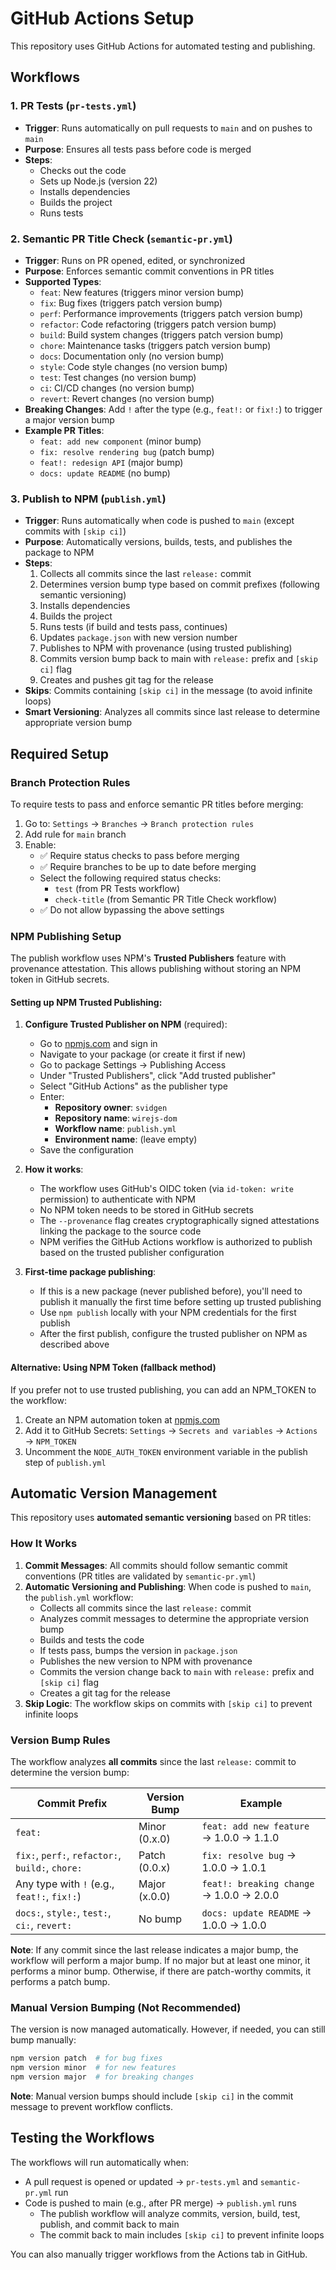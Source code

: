 # GitHub Actions Setup

This repository uses GitHub Actions for automated testing and publishing.

## Workflows

### 1. PR Tests (`pr-tests.yml`)
- **Trigger**: Runs automatically on pull requests to `main` and on pushes to `main`
- **Purpose**: Ensures all tests pass before code is merged
- **Steps**:
  - Checks out the code
  - Sets up Node.js (version 22)
  - Installs dependencies
  - Builds the project
  - Runs tests

### 2. Semantic PR Title Check (`semantic-pr.yml`)
- **Trigger**: Runs on PR opened, edited, or synchronized
- **Purpose**: Enforces semantic commit conventions in PR titles
- **Supported Types**:
  - `feat`: New features (triggers minor version bump)
  - `fix`: Bug fixes (triggers patch version bump)
  - `perf`: Performance improvements (triggers patch version bump)
  - `refactor`: Code refactoring (triggers patch version bump)
  - `build`: Build system changes (triggers patch version bump)
  - `chore`: Maintenance tasks (triggers patch version bump)
  - `docs`: Documentation only (no version bump)
  - `style`: Code style changes (no version bump)
  - `test`: Test changes (no version bump)
  - `ci`: CI/CD changes (no version bump)
  - `revert`: Revert changes (no version bump)
- **Breaking Changes**: Add `!` after the type (e.g., `feat!:` or `fix!:`) to trigger a major version bump
- **Example PR Titles**:
  - `feat: add new component` (minor bump)
  - `fix: resolve rendering bug` (patch bump)
  - `feat!: redesign API` (major bump)
  - `docs: update README` (no bump)

### 3. Publish to NPM (`publish.yml`)
- **Trigger**: Runs automatically when code is pushed to `main` (except commits with `[skip ci]`)
- **Purpose**: Automatically versions, builds, tests, and publishes the package to NPM
- **Steps**:
  1. Collects all commits since the last `release:` commit
  2. Determines version bump type based on commit prefixes (following semantic versioning)
  3. Installs dependencies
  4. Builds the project
  5. Runs tests (if build and tests pass, continues)
  6. Updates `package.json` with new version number
  7. Publishes to NPM with provenance (using trusted publishing)
  8. Commits version bump back to main with `release:` prefix and `[skip ci]` flag
  9. Creates and pushes git tag for the release
- **Skips**: Commits containing `[skip ci]` in the message (to avoid infinite loops)
- **Smart Versioning**: Analyzes all commits since last release to determine appropriate version bump

## Required Setup

### Branch Protection Rules
To require tests to pass and enforce semantic PR titles before merging:

1. Go to: `Settings` → `Branches` → `Branch protection rules`
2. Add rule for `main` branch
3. Enable:
   - ✅ Require status checks to pass before merging
   - ✅ Require branches to be up to date before merging
   - Select the following required status checks:
     - `test` (from PR Tests workflow)
     - `check-title` (from Semantic PR Title Check workflow)
   - ✅ Do not allow bypassing the above settings

### NPM Publishing Setup
The publish workflow uses NPM's **Trusted Publishers** feature with provenance attestation. This allows publishing without storing an NPM token in GitHub secrets.

#### Setting up NPM Trusted Publishing:

1. **Configure Trusted Publisher on NPM** (required):
   - Go to [npmjs.com](https://www.npmjs.com/) and sign in
   - Navigate to your package (or create it first if new)
   - Go to package Settings → Publishing Access
   - Under "Trusted Publishers", click "Add trusted publisher"
   - Select "GitHub Actions" as the publisher type
   - Enter:
     - **Repository owner**: `svidgen`
     - **Repository name**: `wirejs-dom`
     - **Workflow name**: `publish.yml`
     - **Environment name**: (leave empty)
   - Save the configuration

2. **How it works**:
   - The workflow uses GitHub's OIDC token (via `id-token: write` permission) to authenticate with NPM
   - No NPM token needs to be stored in GitHub secrets
   - The `--provenance` flag creates cryptographically signed attestations linking the package to the source code
   - NPM verifies the GitHub Actions workflow is authorized to publish based on the trusted publisher configuration

3. **First-time package publishing**:
   - If this is a new package (never published before), you'll need to publish it manually the first time before setting up trusted publishing
   - Use `npm publish` locally with your NPM credentials for the first publish
   - After the first publish, configure the trusted publisher on NPM as described above

#### Alternative: Using NPM Token (fallback method)
If you prefer not to use trusted publishing, you can add an NPM_TOKEN to the workflow:

1. Create an NPM automation token at [npmjs.com](https://www.npmjs.com/)
2. Add it to GitHub Secrets: `Settings` → `Secrets and variables` → `Actions` → `NPM_TOKEN`
3. Uncomment the `NODE_AUTH_TOKEN` environment variable in the publish step of `publish.yml`

## Automatic Version Management

This repository uses **automated semantic versioning** based on PR titles:

### How It Works

1. **Commit Messages**: All commits should follow semantic commit conventions (PR titles are validated by `semantic-pr.yml`)
2. **Automatic Versioning and Publishing**: When code is pushed to `main`, the `publish.yml` workflow:
   - Collects all commits since the last `release:` commit
   - Analyzes commit messages to determine the appropriate version bump
   - Builds and tests the code
   - If tests pass, bumps the version in `package.json`
   - Publishes the new version to NPM with provenance
   - Commits the version change back to `main` with `release:` prefix and `[skip ci]` flag
   - Creates a git tag for the release
3. **Skip Logic**: The workflow skips on commits with `[skip ci]` to prevent infinite loops

### Version Bump Rules

The workflow analyzes **all commits** since the last `release:` commit to determine the version bump:

| Commit Prefix | Version Bump | Example |
|----------------|--------------|---------|
| `feat:` | Minor (0.x.0) | `feat: add new feature` → 1.0.0 → 1.1.0 |
| `fix:`, `perf:`, `refactor:`, `build:`, `chore:` | Patch (0.0.x) | `fix: resolve bug` → 1.0.0 → 1.0.1 |
| Any type with `!` (e.g., `feat!:`, `fix!:`) | Major (x.0.0) | `feat!: breaking change` → 1.0.0 → 2.0.0 |
| `docs:`, `style:`, `test:`, `ci:`, `revert:` | No bump | `docs: update README` → 1.0.0 → 1.0.0 |

**Note**: If any commit since the last release indicates a major bump, the workflow will perform a major bump. If no major but at least one minor, it performs a minor bump. Otherwise, if there are patch-worthy commits, it performs a patch bump.

### Manual Version Bumping (Not Recommended)

The version is now managed automatically. However, if needed, you can still bump manually:
```bash
npm version patch  # for bug fixes
npm version minor  # for new features
npm version major  # for breaking changes
```

**Note**: Manual version bumps should include `[skip ci]` in the commit message to prevent workflow conflicts.

## Testing the Workflows

The workflows will run automatically when:
- A pull request is opened or updated → `pr-tests.yml` and `semantic-pr.yml` run
- Code is pushed to main (e.g., after PR merge) → `publish.yml` runs
  - The publish workflow will analyze commits, version, build, test, publish, and commit back to main
  - The commit back to main includes `[skip ci]` to prevent infinite loops

You can also manually trigger workflows from the Actions tab in GitHub.
